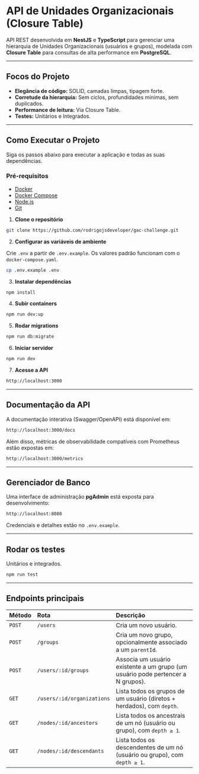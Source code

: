 # **API de Unidades Organizacionais (Closure Table)**

API REST desenvolvida em **NestJS** e **TypeScript** para gerenciar uma hierarquia de Unidades Organizacionais (usuários e grupos), modelada com **Closure Table** para consultas de alta performance em **PostgreSQL**.

---

## **Focos do Projeto**

* **Elegância de código:** SOLID, camadas limpas, tipagem forte.
* **Corretude da hierarquia:** Sem ciclos, profundidades mínimas, sem duplicados.
* **Performance de leitura:** Via Closure Table.
* **Testes:** Unitários e Integrados.

---

## **Como Executar o Projeto**

Siga os passos abaixo para executar a aplicação e todas as suas dependências.

### **Pré-requisitos**

* [Docker](https://www.docker.com/get-started/)
* [Docker Compose](https://docs.docker.com/compose/install/)
* [Node.js](https://nodejs.org/)
* [Git](https://git-scm.com/)

1. **Clone o repositório**
  ```bash
  git clone https://github.com/rodrigojsdeveloper/gac-challenge.git
  ```

2. **Configurar as variáveis de ambiente**

  Crie `.env` a partir de `.env.example`. Os valores padrão funcionam com o `docker-compose.yaml`.

  ```bash
  cp .env.example .env
  ```

3. **Instalar dependências**
  ```bash
  npm install
  ```

4. **Subir containers**
  ```bash
  npm run dev:up
  ```

5. **Rodar migrations**
  ```bash
  npm run db:migrate
  ```

6. **Iniciar servidor**
  ```bash
  npm run dev
  ```

7. **Acesse a API**
  ```bash
  http://localhost:3000
  ```

---

## **Documentação da API**

A documentação interativa (Swagger/OpenAPI) está disponível em:

```bash
http://localhost:3000/docs
```

Além disso, métricas de observabilidade compatíveis com Prometheus estão expostas em:

```bash
http://localhost:3000/metrics
```

---

## **Gerenciador de Banco**

Uma interface de administração **pgAdmin** está exposta para desenvolvimento:

```bash
http://localhost:8080
```

Credenciais e detalhes estão no `.env.example`.

---

## **Rodar os testes**

Unitários e integrados.

```bash
npm run test
```

---

## **Endpoints principais**

| Método | Rota                       | Descrição |
| :----- | :-------------------------- | :--------- |
| `POST` | `/users`                   | Cria um novo usuário. |
| `POST` | `/groups`                  | Cria um novo grupo, opcionalmente associado a um `parentId`. |
| `POST` | `/users/:id/groups`        | Associa um usuário existente a um grupo (um usuário pode pertencer a N grupos). |
| `GET`  | `/users/:id/organizations` | Lista todos os grupos de um usuário (diretos + herdados), com `depth`. |
| `GET`  | `/nodes/:id/ancestors`     | Lista todos os ancestrais de um nó (usuário ou grupo), com `depth ≥ 1`. |
| `GET`  | `/nodes/:id/descendants`   | Lista todos os descendentes de um nó (usuário ou grupo), com `depth ≥ 1`. |
